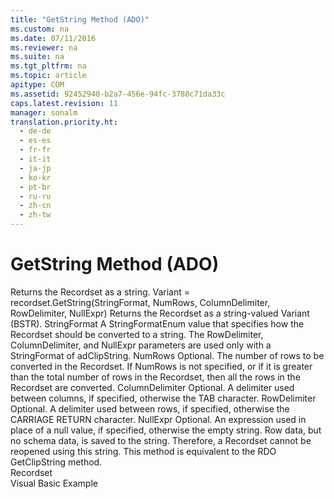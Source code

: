 ```yaml
---
title: "GetString Method (ADO)"
ms.custom: na
ms.date: 07/11/2016
ms.reviewer: na
ms.suite: na
ms.tgt_pltfrm: na
ms.topic: article
apitype: COM
ms.assetid: 92452940-b2a7-456e-94fc-3780c71da33c
caps.latest.revision: 11
manager: sonalm
translation.priority.ht: 
  - de-de
  - es-es
  - fr-fr
  - it-it
  - ja-jp
  - ko-kr
  - pt-br
  - ru-ru
  - zh-cn
  - zh-tw
---
```

# GetString Method (ADO)
<?xml version="1.0" encoding="utf-8"?>
<developerReferenceWithSyntaxDocument xmlns="http://ddue.schemas.microsoft.com/authoring/2003/5" xmlns:xlink="http://www.w3.org/1999/xlink" xmlns:xsi="http://www.w3.org/2001/XMLSchema-instance" xsi:schemaLocation="http://ddue.schemas.microsoft.com/authoring/2003/5 http://dduestorage.blob.core.windows.net/ddueschema/developer.xsd">
  <introduction>
    <para>Returns the <legacyLink xlink:href="ede1415f-c3df-4cc5-a05b-2576b2b84b60">Recordset</legacyLink> as a string.</para>
  </introduction>
  <syntaxSection>
    <legacySyntax>
<parameterReference>Variant</parameterReference> = <parameterReference>recordset.</parameterReference><legacyBold>GetString</legacyBold><parameterReference>(StringFormat, NumRows, ColumnDelimiter, RowDelimiter, NullExpr)</parameterReference></legacySyntax>
  </syntaxSection>
  <returnValue>
    <content>
      <para>Returns the <legacyBold>Recordset</legacyBold> as a string-valued <languageKeyword>Variant</languageKeyword> (BSTR).</para>
    </content>
  </returnValue>
  <parameters>
    <content>
      <definitionTable>
        <definedTerm> <legacyItalic>StringFormat</legacyItalic> </definedTerm>
        <definition>
          <para>A <legacyLink xlink:href="28f7d1ec-092b-4323-a39d-d3f882c6c81a">StringFormatEnum</legacyLink> value that specifies how the <legacyBold>Recordset</legacyBold> should be converted to a string. The <legacyItalic>RowDelimiter</legacyItalic>, <legacyItalic>ColumnDelimiter</legacyItalic>, and <legacyItalic>NullExpr</legacyItalic> parameters are used only with a <legacyItalic>StringFormat</legacyItalic> of <legacyBold>adClipString</legacyBold>.</para>
        </definition>
        <definedTerm> <legacyItalic>NumRows</legacyItalic> </definedTerm>
        <definition>
          <para>Optional. The number of rows to be converted in the <legacyBold>Recordset</legacyBold>. If <legacyItalic>NumRows </legacyItalic>is not specified, or if it is greater than the total number of rows in the <legacyBold>Recordset</legacyBold>, then all the rows in the <legacyBold>Recordset</legacyBold> are converted.</para>
        </definition>
        <definedTerm> <legacyItalic>ColumnDelimiter</legacyItalic> </definedTerm>
        <definition>
          <para>Optional. A delimiter used between columns, if specified, otherwise the TAB character.</para>
        </definition>
        <definedTerm> <legacyItalic>RowDelimiter</legacyItalic> </definedTerm>
        <definition>
          <para>Optional. A delimiter used between rows, if specified, otherwise the CARRIAGE RETURN character.</para>
        </definition>
        <definedTerm> <legacyItalic>NullExpr</legacyItalic> </definedTerm>
        <definition>
          <para>Optional. An expression used in place of a null value, if specified, otherwise the empty string.</para>
        </definition>
      </definitionTable>
    </content>
  </parameters>
  <languageReferenceRemarks>
    <content>
      <para>Row data, but no schema data, is saved to the string. Therefore, a <legacyBold>Recordset</legacyBold> cannot be reopened using this string.</para>
      <para>This method is equivalent to the RDO <legacyBold>GetClipString</legacyBold> method.</para>
    </content>
  </languageReferenceRemarks>
  <section>
    <title>Applies To</title>
    <content>
      <para>
        <link xlink:href="ede1415f-c3df-4cc5-a05b-2576b2b84b60">Recordset</link>
      </para>
    </content>
  </section>
  <relatedTopics>
<link xlink:href="14c96d71-46a8-4782-b474-80ce348e8bff">Visual Basic Example</link>
</relatedTopics>
</developerReferenceWithSyntaxDocument>